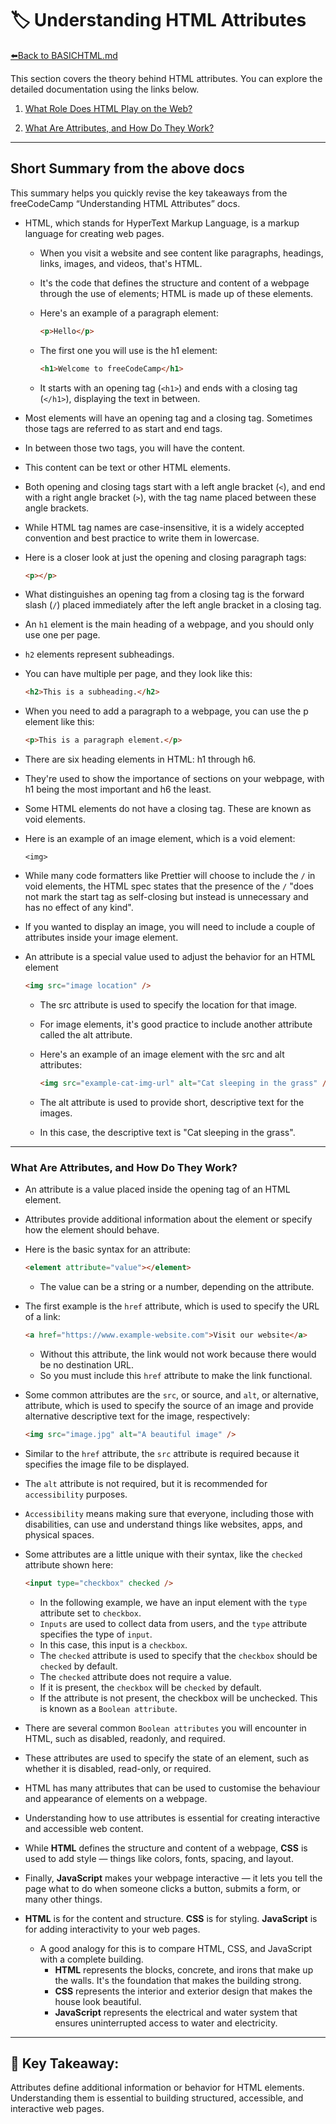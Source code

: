 # 🏷️ Understanding HTML Attributes

[⬅️Back to BASICHTML.md](../BASICHTML.md)

This section covers the theory behind HTML attributes. You can explore the detailed documentation using the links below.

1. [What Role Does HTML Play on the Web?](https://www.freecodecamp.org/learn/full-stack-developer/lecture-understanding-html-attributes/what-is-html)

2. [What Are Attributes, and How Do They Work?](https://www.freecodecamp.org/learn/full-stack-developer/lecture-understanding-html-attributes/what-are-attributes)

---

## Short Summary from the above docs

This summary helps you quickly revise the key takeaways from the freeCodeCamp “Understanding HTML Attributes” docs.

- HTML, which stands for HyperText Markup Language, is a markup language for creating web pages.

  - When you visit a website and see content like paragraphs, headings, links, images, and videos, that's HTML.
  - It's the code that defines the structure and content of a webpage through the use of elements; HTML is made up of these elements.

  - Here's an example of a paragraph element:

    ```html
    <p>Hello</p>
    ```

  - The first one you will use is the h1 element:

    ```html
    <h1>Welcome to freeCodeCamp</h1>
    ```

  - It starts with an opening tag (`<h1>`) and ends with a closing tag (`</h1>`), displaying the text in between.

- Most elements will have an opening tag and a closing tag. Sometimes those tags are referred to as start and end tags.
- In between those two tags, you will have the content.
- This content can be text or other HTML elements.
- Both opening and closing tags start with a left angle bracket (`<`), and end with a right angle bracket (`>`), with the tag name placed between these angle brackets.
- While HTML tag names are case-insensitive, it is a widely accepted convention and best practice to write them in lowercase.
- Here is a closer look at just the opening and closing paragraph tags:

  ```html
  <p></p>
  ```

- What distinguishes an opening tag from a closing tag is the forward slash (`/`) placed immediately after the left angle bracket in a closing tag.

- An `h1` element is the main heading of a webpage, and you should only use one per page.
- `h2` elements represent subheadings.
- You can have multiple per page, and they look like this:

  ```html
  <h2>This is a subheading.</h2>
  ```

- When you need to add a paragraph to a webpage, you can use the p element like this:

  ```html
  <p>This is a paragraph element.</p>
  ```

- There are six heading elements in HTML: h1 through h6.
- They're used to show the importance of sections on your webpage, with h1 being the most important and h6 the least.

- Some HTML elements do not have a closing tag. These are known as void elements.
- Here is an example of an image element, which is a void element:

  `<img>`

- While many code formatters like Prettier will choose to include the `/` in void elements, the HTML spec states that the presence of the `/` "does not mark the start tag as self-closing but instead is unnecessary and has no effect of any kind".

- If you wanted to display an image, you will need to include a couple of attributes inside your image element.

- An attribute is a special value used to adjust the behavior for an HTML element

  ```html
  <img src="image location" />
  ```

  - The src attribute is used to specify the location for that image.
  - For image elements, it's good practice to include another attribute called the alt attribute.
  - Here's an example of an image element with the src and alt attributes:

    ```html
    <img src="example-cat-img-url" alt="Cat sleeping in the grass" />
    ```

  - The alt attribute is used to provide short, descriptive text for the images.
  - In this case, the descriptive text is "Cat sleeping in the grass".

---

### What Are Attributes, and How Do They Work?

- An attribute is a value placed inside the opening tag of an HTML element.
- Attributes provide additional information about the element or specify how the element should behave.

- Here is the basic syntax for an attribute:

  ```html
  <element attribute="value"></element>
  ```

  - The value can be a string or a number, depending on the attribute.

- The first example is the `href` attribute, which is used to specify the URL of a link:

  ```html
  <a href="https://www.example-website.com">Visit our website</a>
  ```

  - Without this attribute, the link would not work because there would be no destination URL.
  - So you must include this `href` attribute to make the link functional.

- Some common attributes are the `src`, or source, and `alt`, or alternative, attribute, which is used to specify the source of an image and provide alternative descriptive text for the image, respectively:

  ```html
  <img src="image.jpg" alt="A beautiful image" />
  ```

- Similar to the `href` attribute, the `src` attribute is required because it specifies the image file to be displayed.
- The `alt` attribute is not required, but it is recommended for `accessibility` purposes.
- `Accessibility` means making sure that everyone, including those with disabilities, can use and understand things like websites, apps, and physical spaces.

- Some attributes are a little unique with their syntax, like the `checked` attribute shown here:

  ```html
  <input type="checkbox" checked />
  ```

  - In the following example, we have an input element with the `type` attribute set to `checkbox`.
  - `Inputs` are used to collect data from users, and the `type` attribute specifies the type of `input`.
  - In this case, this input is a `checkbox`.
  - The `checked` attribute is used to specify that the `checkbox` should be `checked` by default.
  - The `checked` attribute does not require a value.
  - If it is present, the `checkbox` will be `checked` by default.
  - If the attribute is not present, the checkbox will be unchecked. This is known as a `Boolean attribute`.

- There are several common `Boolean attributes` you will encounter in HTML, such as disabled, readonly, and required.
- These attributes are used to specify the state of an element, such as whether it is disabled, read-only, or required.

- HTML has many attributes that can be used to customise the behaviour and appearance of elements on a webpage.
- Understanding how to use attributes is essential for creating interactive and accessible web content.

- While **HTML** defines the structure and content of a webpage, **CSS** is used to add style — things like colors, fonts, spacing, and layout.

- Finally, **JavaScript** makes your webpage interactive — it lets you tell the page what to do when someone clicks a button, submits a form, or many other things.

- **HTML** is for the content and structure. **CSS** is for styling. **JavaScript** is for adding interactivity to your web pages.
  - A good analogy for this is to compare HTML, CSS, and JavaScript with a complete building.
    - **HTML** represents the blocks, concrete, and irons that make up the walls. It's the foundation that makes the building strong.
    - **CSS** represents the interior and exterior design that makes the house look beautiful.
    - **JavaScript** represents the electrical and water system that ensures uninterrupted access to water and electricity.

---

## 🧠 Key Takeaway:

Attributes define additional information or behavior for HTML elements.  
Understanding them is essential to building structured, accessible, and interactive web pages.
